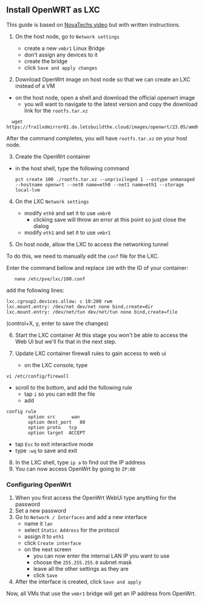 ## Install OpenWRT as LXC

This guide is based on [NovaTechs video](https://www.youtube.com/watch?v=3mPbrunpjpk&ab_channel=NovaspiritTech) but with written instructions.

1. On the host node, go to `Network settings`
	- create a new `vmbr1` Linux Bridge
	- don't assign any devices to it	
	- create the bridge
	- click `Save and apply changes` 
	
2. Download OpenWrt image on host node so that we can create an LXC instead of a VM
-  on the host node, open a shell and download the official openwrt image
    - you will want to navigate to the latest version and copy the download link for the `rootfs.tar.xz`

```
  wget https://fra1lxdmirror01.do.letsbuildthe.cloud/images/openwrt/23.05/amd64/default/20240924_11%3A57/rootfs.tar.xz
```

After the command completes, you will have `rootfs.tar.xz` on your host node.

3. Create the OpenWrt container
- in the host shell, type the following command

   ```
   pct create 100 ./rootfs.tar.xz --unprivileged 1 --ostype unmanaged --hostname openwrt --net0 name=eth0 --net1 name=eth1 --storage local-lvm 
   ```

4. On the LXC `Network settings`
    - modify `eth0` and set it to use `vmbr0`
       - clicking save will throw an error at this point so just close the dialog 
    - modify `eth1` and set it to use `vmbr1`

5. On host node, allow the LXC to access the networking tunnel 

To do this, we need to manually edit the `conf` file for the LXC.

Enter the command bellow and replace `100` with the ID of your container:

```
   nano /etc/pve/lxc/100.conf
```

add the following lines:

```
lxc.cgroup2.devices.allow: c 10:200 rwm
lxc.mount.entry: /dev/net dev/net none bind,create=dir
lxc.mount.entry: /dev/net/tun dev/net/tun none bind,create=file
```

(control+X, y, enter to save the changes)

6. Start the LXC container
At this stage you won't be able to access the Web UI but we'll fix that in the next step.

7. Update LXC container firewall rules to gain access to web ui
   - on the LXC console, type
  
```
vi /etc/config/firewall
```
- scroll to the bottom, and add the following rule
   - tap `i` so you can edit the file
   - add 

```
config rule
        option src      wan
        option dest_port   80
        option proto   tcp
        option target  ACCEPT
```
   - tap `Esc` to exit interactive mode
   - type `:wq` to save and exit

8. In the LXC shell, type `ip a` to find out the IP address
9. You can now access OpenWrt by going to `IP:80`   

### Configuring OpenWrt

1. When you first access the OpenWrt WebUi type anything for the password
2. Set a new password 
3. Go to `Network / Interfaces` and add a new interface
    - name it `lan`
    - select `Static Address` for the protocol
    - assign it to `eth1`
    - click `Create interface`
    - on the next screen
        - you can now enter the internal LAN IP you want to use
        - choose the `255.255.255.0` subnet mask
        - leave all the other settings as they are
        - click `Save`
4. After the interface is created, click `Save and apply`

Now, all VMs that use the `vmbr1` bridge will get an IP address from OpenWrt.  


